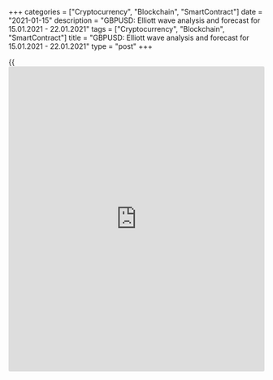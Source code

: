 +++
categories = ["Cryptocurrency", "Blockchain", "SmartContract"]
date = "2021-01-15"
description = "GBPUSD: Elliott wave analysis and forecast for 15.01.2021 - 22.01.2021"
tags = ["Cryptocurrency", "Blockchain", "SmartContract"]
title = "GBPUSD: Elliott wave analysis and forecast for 15.01.2021 - 22.01.2021"
type = "post"
+++

{{<iframe id="large-banner" src="https://www.bounty.group/#slide=9.0" width="100%" height="600" scrolling="no" style="border: 0px solid rgb(216, 221, 230); border-radius: 3px;">}}

2021-01-15

2021-01-15

GBPUSD: Elliott wave analysis and forecast for 15.01.2021 –
22.01.2021Alex Geuta

 **Main scenario:** consider long positions from corrections above the
level of 1.3450 with a target of 1.3800 – 1.3900.

 **Alternative scenario:** breakout and consolidation below the level of
1.3450 will allow the pair to continue declining to the levels of 1.3194
– 1.3068.

 **Analysis:** Daily time frame: presumably, the first wave of larger
degree (1) continues developing, with wave 5 of (1) forming inside. On
the H4 time frame, the third wave of smaller degree iii of 5 formed and
a correction finished developing in the form of wave iv of 5.
Apparently, wave v of 5 is developing on the H1 time frame, with a local
correction formed as wave (iv) of v, and wave (v) of v developing
inside. If the presumption is correct, the pair will continue to rise to
the levels of 1.3800 – 1.3900. The level of 1.3450 is critical in this
scenario as its breakout will enable the pair to continue declining to
the levels of 1.3194 – 1.3068.

* * *

* * *

## Price chart of GBPUSD in real time mode

The content of this article reflects the author’s opinion and does not
necessarily reflect the official position of LiteForex. The material
published on this page is provided for informational purposes only and
should not be considered as the provision of investment advice for the
purposes of Directive 2004/39/EC.

Rate this article:

{{value}}

( {{count}} {{title}} )